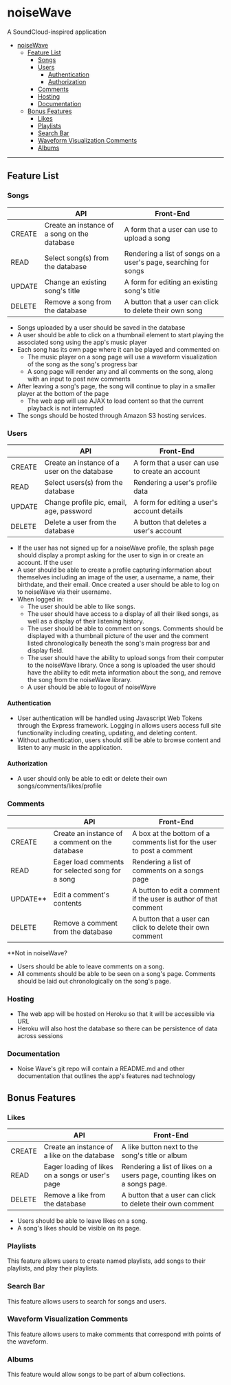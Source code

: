 # noiseWave
A SoundCloud-inspired application

- [noiseWave](#noisewave)
  - [Feature List](#feature-list)
    - [Songs](#songs)
    - [Users](#users)
      - [Authentication](#authentication)
      - [Authorization](#authorization)
    - [Comments](#comments)
    - [Hosting](#hosting)
    - [Documentation](#documentation)
  - [Bonus Features](#bonus-features)
    - [Likes](#likes)
    - [Playlists](#playlists)
    - [Search Bar](#search-bar)
    - [Waveform Visualization Comments](#waveform-visualization-comments)
    - [Albums](#albums)

---

## Feature List

<!-- Expand on User administration (signup, login, logout, profile, etc..) -->

<!-- e.x. "Create: load new songs" - "Create: Form for uploading songs, and specifying attributes. Server side transfer uploaded songs to s3 for long term storage." -->
### Songs

|           | API                                           | Front-End
|-----------|-----------------------------------------------|----------------------------------------------------------
| CREATE    | Create an instance of a song on the database  | A form that a user can use to upload a song
| READ      | Select song(s) from the database              | Rendering a list of songs on a user's page, searching for songs
| UPDATE    | Change an existing song's title               | A form for editing an existing song's title
| DELETE    | Remove a song from the database               | A button that a user can click to delete their own song

- Songs uploaded by a user should be saved in the database
- A user should be able to click on a thumbnail element to start playing the associated song using the app's  music player
- Each song has its own page where it can be played and commented on
  - The music player on a song page will use a waveform visualization of the song as the song's progress bar
  - A song page will render any and all comments on the song, along with an input to post new comments
- After leaving a song's page, the song will continue to play in a smaller player at the bottom of the page
  - The web app will use AJAX to load content so that the current playback is not interrupted
- The songs should be hosted through Amazon S3 hosting services.

### Users

|           | API                                           | Front-End
|-----------|-----------------------------------------------|---------------------------------------------
| CREATE    | Create an instance of a user on the database  | A form that a user can use to create an account
| READ      | Select users(s) from the database             | Rendering a user's profile data
| UPDATE    | Change profile pic, email, age, password      | A form for editing a user's account details
| DELETE    | Delete a user from the database               | A button that deletes a user's account

- If the user has not signed up for a noiseWave profile, the splash page should display a prompt asking for the user to sign in or create an account. If the user 
- A user should be able to create a profile capturing information about themselves including an image of the user, a username, a name, their birthdate, and their email. Once created a user should be able to log on to noiseWave via their username.
- When logged in: 
  - The user should be able to like songs.
  - The user should have access to a display of all their liked songs, as well as a display of their listening history.
  - The user should be able to comment on songs. Comments should be displayed with a thumbnail picture of the user and the comment  listed chronologically beneath the song's main progress bar and display field. 
  - The user should have the ability to upload songs from their computer to the noiseWave library. Once a song is uploaded the user should have the ability to edit meta information about the song, and remove the song from the noiseWave library.
  - A user should be able to logout of noiseWave


#### Authentication

- User authentication will be handled using Javascript Web Tokens through the Express framework. Logging in allows users access full site functionality including creating, updating, and deleting content.
- Without authentication, users should still be able to browse content and listen to any music in the application.

#### Authorization

- A user should only be able to edit or delete their own songs/comments/likes/profile

### Comments

|           | API                                                         | Front-End
|-----------|-------------------------------------------------------------|----------------------------------------------------------
| CREATE    | Create an instance of a comment on the database             | A box at the bottom of a comments list for the user to post a comment
| READ      | Eager load comments for selected song for a song            | Rendering a list of comments on a songs page
| UPDATE**  | Edit a comment's contents                                   | A button to edit a comment if the user is author of that comment
| DELETE    | Remove a comment from the database                          | A button that a user can click to delete their own comment

 **Not in noiseWave?

- Users should be able to leave comments on a song.
- All comments should be able to be seen on a song's page. Comments should be laid out chronologically on the song's page.


### Hosting

- The web app will be hosted on Heroku so that it will be accessible via URL
- Heroku will also host the database so there can be persistence of data across sessions

### Documentation

- Noise Wave's git repo will contain a README.md and other documentation that outlines the app's features nad technology

## Bonus Features

### Likes

|           | API                                                         | Front-End
|-----------|-------------------------------------------------------------|----------------------------------------------------------
| CREATE    | Create an instance of a like on the database                | A like button next to the song's title or album
| READ      | Eager loading of likes on a songs or user's page            | Rendering a list of likes on a users page, counting likes on a songs page.
| DELETE    | Remove a like from the database                             | A button that a user can click to delete their own comment

- Users should be able to leave likes on a song.
- A song's likes should be visible on its page.

### Playlists

This feature allows users to create named playlists, add songs to their playlists, and play their playlists.

### Search Bar

This feature allows users to search for songs and users.

### Waveform Visualization Comments

This feature allows users to make comments that correspond with points of the waveform.

### Albums

This feature would allow songs to be part of album collections.

<!-- 
    Use markdown to improve readability of feature list
    Specify if features are strictly API functionality or user facing.
    Expand bullet points to full sentences, and specify details
        e.x. "Create: load new songs" - "Create: Form for uploading songs, and specifying attributes. Server side transfer uploaded songs to s3 for long term storage."
    "READ" is not really "play songs" it is the information page relating to a given song. Playing a song is a AJAX streaming operation directly from S3, rather than a RESTful endpoint on your server.
    On destroy, do you delete from s3?
    In order to implement continuous play, the site must be a "Single Page App" - It may be easier if you identify, which portions of the site will interrupt play (like song upload, for example). [TALK TO YOUR TA BEFORE TACKLING THIS]
    Expand on User administration (signup, login, logout, profile, etc..)
    Both comments and likes should support all four CRUD operations.
    Clarify distinction between database and table in features - I.e. "user database" vs. "song database" are these different databases or just different tables?
    Feature list should not specify database concerns, instead should list what functionality is provided. "As a user I want to be able to comment on a song at a particular timestamp. My comment should display when a listening user reaches that timestamp"
    Add feature supporting audio waveform visualization - here's an example using vanilla JS (https://css-tricks.com/making-an-audio-waveform-visualizer-with-vanilla-javascript/)
    Second line under User Pages seems like a duplicate of Song CRUD operations above.
    Add Heroku hosting of site and database as feature
    Add high quality README.md and documentation as feature
    Your bonus' are great, let's make waveform visualization a required feature, and please expand upon each of the other bonus'

 -->
